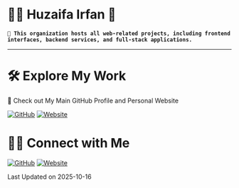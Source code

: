 # 🧑‍💻 Huzaifa Irfan 👋

**`📁 This organization hosts all web-related projects, including frontend interfaces, backend services, and full-stack applications.`**

<hr />


# 🛠 Explore My Work
🚀 Check out My Main GitHub Profile and Personal Website

[![GitHub](https://img.shields.io/badge/Github-%23222.svg?style=for-the-badge&logo=github&logoColor=white)](https://github.com/HuzaifaIrfan/)
[![Website](https://img.shields.io/badge/Website-%23222.svg?style=for-the-badge&logo=google-chrome&logoColor==%234285F4)](https://www.huzaifairfan.com)

# 🤝🏻 Connect with Me

[![GitHub](https://img.shields.io/badge/Github-%23222.svg?style=for-the-badge&logo=github&logoColor=white)](https://github.com/HuzaifaIrfan/)
[![Website](https://img.shields.io/badge/Website-%23222.svg?style=for-the-badge&logo=google-chrome&logoColor==%234285F4)](https://www.huzaifairfan.com)

Last Updated on 2025-10-16
